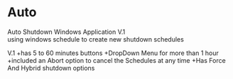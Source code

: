 # Auto

Auto Shutdown Windows Application V.1<br>
using windows schedule to create new shutdown schedules

V.1
+has 5 to 60 minutes buttons
+DropDown Menu for more than 1 hour
+included an Abort option to cancel the Schedules at any time
+Has Force And Hybrid shutdown options
